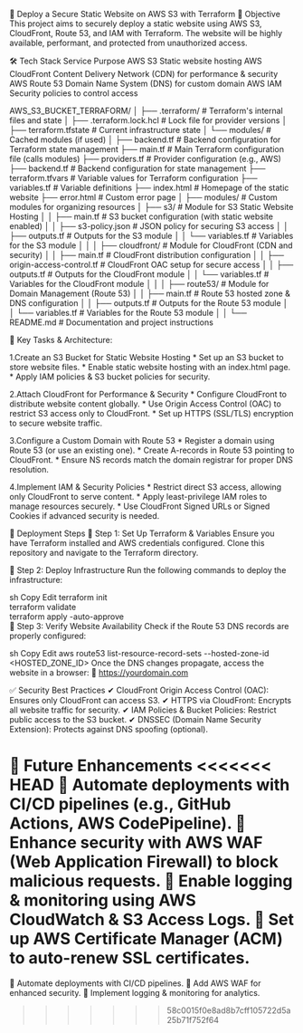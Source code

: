 🚀 Deploy a Secure Static Website on AWS S3 with Terraform
🎯 Objective
This project aims to securely deploy a static website using AWS S3, CloudFront, Route 53, and IAM with Terraform. The website will be highly available, performant, and protected from unauthorized access.

🛠 Tech Stack
Service Purpose
AWS S3 Static website hosting
AWS CloudFront Content Delivery Network (CDN) for performance & security
AWS Route 53 Domain Name System (DNS) for custom domain
AWS IAM Security policies to control access

AWS_S3_BUCKET_TERRAFORM/
│
├── .terraform/                      # Terraform's internal files and state
│   ├── .terraform.lock.hcl          # Lock file for provider versions
│   ├── terraform.tfstate            # Current infrastructure state
│   └── modules/                     # Cached modules (if used)
│
├── backend.tf                       # Backend configuration for Terraform state management
├── main.tf                          # Main Terraform configuration file (calls modules)
├── providers.tf                     # Provider configuration (e.g., AWS)
├── backend.tf                      # Backend configuration for state management
├── terraform.tfvars                 # Variable values for Terraform configuration
├── variables.tf                     # Variable definitions
├── index.html                       # Homepage of the static website
├── error.html                       # Custom error page
│
├── modules/                          # Custom modules for organizing resources
│   ├── s3/                           # Module for S3 Static Website Hosting
│   │   ├── main.tf                   # S3 bucket configuration (with static website enabled)
│   │   ├── s3-policy.json            # JSON policy for securing S3 access
│   │   ├── outputs.tf                # Outputs for the S3 module
│   │   └── variables.tf              # Variables for the S3 module
│   │
│   ├── cloudfront/                   # Module for CloudFront (CDN and security)
│   │   ├── main.tf                   # CloudFront distribution configuration
│   │   ├── origin-access-control.tf  # CloudFront OAC setup for secure access
│   │   ├── outputs.tf                # Outputs for the CloudFront module
│   │   └── variables.tf              # Variables for the CloudFront module
│   │
│   ├── route53/                      # Module for Domain Management (Route 53)
│   │   ├── main.tf                   # Route 53 hosted zone & DNS configuration
│   │   ├── outputs.tf                # Outputs for the Route 53 module
│   │   └── variables.tf              # Variables for the Route 53 module
│
│
└── README.md                         # Documentation and project instructions

📌 Key Tasks & Architecture:

1.Create an S3 Bucket for Static Website Hosting
    * Set up an S3 bucket to store website files.
    * Enable static website hosting with an index.html page.
    * Apply IAM policies & S3 bucket policies for security.   

2️.Attach CloudFront for Performance & Security
    * Configure CloudFront to distribute website content globally.
    * Use Origin Access Control (OAC) to restrict S3 access only to CloudFront.
    * Set up HTTPS (SSL/TLS) encryption to secure website traffic.

3️.Configure a Custom Domain with Route 53
    * Register a domain using Route 53 (or use an existing one).
    * Create A-records in Route 53 pointing to CloudFront.
    * Ensure NS records match the domain registrar for proper DNS resolution.

4️.Implement IAM & Security Policies
    * Restrict direct S3 access, allowing only CloudFront to serve content.
    * Apply least-privilege IAM roles to manage resources securely.
    * Use CloudFront Signed URLs or Signed Cookies if advanced security is needed.
    
📌 Deployment Steps
🔹 Step 1: Set Up Terraform & Variables
Ensure you have Terraform installed and AWS credentials configured.
Clone this repository and navigate to the Terraform directory.

🔹 Step 2: Deploy Infrastructure
Run the following commands to deploy the infrastructure:

sh
Copy
Edit
terraform init  
terraform validate  
terraform apply -auto-approve  
🔹 Step 3: Verify Website Availability
Check if the Route 53 DNS records are properly configured:

sh
Copy
Edit
aws route53 list-resource-record-sets --hosted-zone-id <HOSTED_ZONE_ID>
Once the DNS changes propagate, access the website in a browser:
🔗 https://yourdomain.com

✅ Security Best Practices
✔ CloudFront Origin Access Control (OAC): Ensures only CloudFront can access S3.
✔ HTTPS via CloudFront: Encrypts all website traffic for security.
✔ IAM Policies & Bucket Policies: Restrict public access to the S3 bucket.
✔ DNSSEC (Domain Name Security Extension): Protects against DNS spoofing (optional).

🚀 Future Enhancements
<<<<<<< HEAD
🔹 Automate deployments with CI/CD pipelines (e.g., GitHub Actions, AWS CodePipeline).
🔹 Enhance security with AWS WAF (Web Application Firewall) to block malicious requests.
🔹 Enable logging & monitoring using AWS CloudWatch & S3 Access Logs.
🔹 Set up AWS Certificate Manager (ACM) to auto-renew SSL certificates.
=======
🔹 Automate deployments with CI/CD pipelines.
🔹 Add AWS WAF for enhanced security.
🔹 Implement logging & monitoring for analytics.
>>>>>>> 58c0015f0e8ad8b7cff105722d5a25b71f752f64
